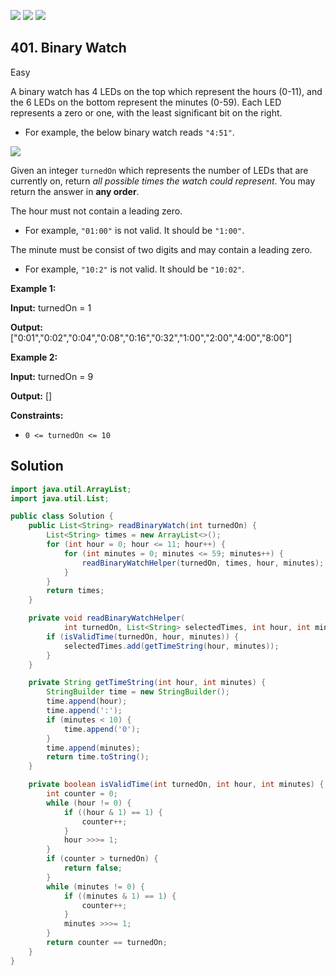 [![](https://img.shields.io/github/stars/javadev/LeetCode-in-Java?label=Stars&style=flat-square)](https://github.com/javadev/LeetCode-in-Java)
[![](https://img.shields.io/github/forks/javadev/LeetCode-in-Java?label=Fork%20me%20on%20GitHub%20&style=flat-square)](https://github.com/javadev/LeetCode-in-Java/fork)
[![](https://img.shields.io/badge/-LeetCode%20in%20Kotlin-blue?style=flat-square)](https://github.com/javadev/LeetCode-in-Kotlin)

## 401\. Binary Watch

Easy

A binary watch has 4 LEDs on the top which represent the hours (0-11), and the 6 LEDs on the bottom represent the minutes (0-59). Each LED represents a zero or one, with the least significant bit on the right.

*   For example, the below binary watch reads `"4:51"`.

![](https://assets.leetcode.com/uploads/2021/04/08/binarywatch.jpg)

Given an integer `turnedOn` which represents the number of LEDs that are currently on, return _all possible times the watch could represent_. You may return the answer in **any order**.

The hour must not contain a leading zero.

*   For example, `"01:00"` is not valid. It should be `"1:00"`.

The minute must be consist of two digits and may contain a leading zero.

*   For example, `"10:2"` is not valid. It should be `"10:02"`.

**Example 1:**

**Input:** turnedOn = 1

**Output:** ["0:01","0:02","0:04","0:08","0:16","0:32","1:00","2:00","4:00","8:00"] 

**Example 2:**

**Input:** turnedOn = 9

**Output:** [] 

**Constraints:**

*   `0 <= turnedOn <= 10`

## Solution

```java
import java.util.ArrayList;
import java.util.List;

public class Solution {
    public List<String> readBinaryWatch(int turnedOn) {
        List<String> times = new ArrayList<>();
        for (int hour = 0; hour <= 11; hour++) {
            for (int minutes = 0; minutes <= 59; minutes++) {
                readBinaryWatchHelper(turnedOn, times, hour, minutes);
            }
        }
        return times;
    }

    private void readBinaryWatchHelper(
            int turnedOn, List<String> selectedTimes, int hour, int minutes) {
        if (isValidTime(turnedOn, hour, minutes)) {
            selectedTimes.add(getTimeString(hour, minutes));
        }
    }

    private String getTimeString(int hour, int minutes) {
        StringBuilder time = new StringBuilder();
        time.append(hour);
        time.append(':');
        if (minutes < 10) {
            time.append('0');
        }
        time.append(minutes);
        return time.toString();
    }

    private boolean isValidTime(int turnedOn, int hour, int minutes) {
        int counter = 0;
        while (hour != 0) {
            if ((hour & 1) == 1) {
                counter++;
            }
            hour >>>= 1;
        }
        if (counter > turnedOn) {
            return false;
        }
        while (minutes != 0) {
            if ((minutes & 1) == 1) {
                counter++;
            }
            minutes >>>= 1;
        }
        return counter == turnedOn;
    }
}
```